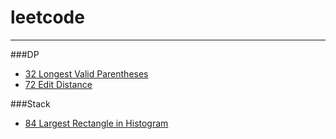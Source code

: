 # leetcode

***
###DP
  * [32 Longest Valid Parentheses](32/solution.cpp)
  * [72 Edit Distance](72/solution.cpp)


###Stack
  * [84 Largest Rectangle in Histogram](84/solution.cpp)
